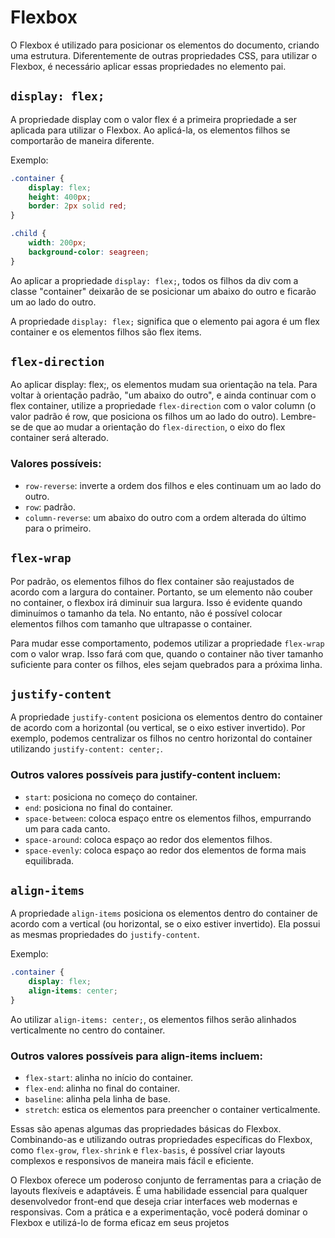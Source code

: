 # Flexbox

O Flexbox é utilizado para posicionar os elementos do documento, criando uma estrutura. Diferentemente de outras propriedades CSS, para utilizar o Flexbox, é necessário aplicar essas propriedades no elemento pai.

## ``display: flex;``

A propriedade display com o valor flex é a primeira propriedade a ser aplicada para utilizar o Flexbox. Ao aplicá-la, os elementos filhos se comportarão de maneira diferente.

Exemplo:

```css
.container {
    display: flex;
    height: 400px;
    border: 2px solid red;
}

.child {
    width: 200px;
    background-color: seagreen;
}
```

Ao aplicar a propriedade ``display: flex;``, todos os filhos da div com a classe "container" deixarão de se posicionar um abaixo do outro e ficarão um ao lado do outro.

A propriedade ``display: flex;`` significa que o elemento pai agora é um flex container e os elementos filhos são flex items.

## ``flex-direction``

Ao aplicar display: flex;, os elementos mudam sua orientação na tela. Para voltar à orientação padrão, "um abaixo do outro", e ainda continuar com o flex container, utilize a propriedade ``flex-direction`` com o valor column (o valor padrão é row, que posiciona os filhos um ao lado do outro). Lembre-se de que ao mudar a orientação do ``flex-direction``, o eixo do flex container será alterado.

### Valores possíveis:

- ``row-reverse``: inverte a ordem dos filhos e eles continuam um ao lado do outro.
- ``row``: padrão.
- ``column-reverse``: um abaixo do outro com a ordem alterada do último para o primeiro.

## ``flex-wrap``

Por padrão, os elementos filhos do flex container são reajustados de acordo com a largura do container. Portanto, se um elemento não couber no container, o flexbox irá diminuir sua largura. Isso é evidente quando diminuímos o tamanho da tela. No entanto, não é possível colocar elementos filhos com tamanho que ultrapasse o container.

Para mudar esse comportamento, podemos utilizar a propriedade ``flex-wrap`` com o valor wrap. Isso fará com que, quando o container não tiver tamanho suficiente para conter os filhos, eles sejam quebrados para a próxima linha.

## ``justify-content``

A propriedade ``justify-content`` posiciona os elementos dentro do container de acordo com a horizontal (ou vertical, se o eixo estiver invertido). Por exemplo, podemos centralizar os filhos no centro horizontal do container utilizando ``justify-content: center;``.

### Outros valores possíveis para justify-content incluem:

- ``start``: posiciona no começo do container.
- ``end``: posiciona no final do container.
- ``space-between``: coloca espaço entre os elementos filhos, empurrando um para cada canto.
- ``space-around``: coloca espaço ao redor dos elementos filhos.
- ``space-evenly``: coloca espaço ao redor dos elementos de forma mais equilibrada.


## ``align-items``

A propriedade ``align-items`` posiciona os elementos dentro do container de acordo com a vertical (ou horizontal, se o eixo estiver invertido). Ela possui as mesmas propriedades do ``justify-content``.

Exemplo:

```css
.container {
    display: flex;
    align-items: center;
}
```

Ao utilizar ``align-items: center;``, os elementos filhos serão alinhados verticalmente no centro do container.

### Outros valores possíveis para align-items incluem:

- ``flex-start``: alinha no início do container.
- ``flex-end``: alinha no final do container.
- ``baseline``: alinha pela linha de base.
- ``stretch``: estica os elementos para preencher o container verticalmente.

Essas são apenas algumas das propriedades básicas do Flexbox. Combinando-as e utilizando outras propriedades específicas do Flexbox, como ``flex-grow``, ``flex-shrink`` e ``flex-basis``, é possível criar layouts complexos e responsivos de maneira mais fácil e eficiente.

O Flexbox oferece um poderoso conjunto de ferramentas para a criação de layouts flexíveis e adaptáveis. É uma habilidade essencial para qualquer desenvolvedor front-end que deseja criar interfaces web modernas e responsivas. Com a prática e a experimentação, você poderá dominar o Flexbox e utilizá-lo de forma eficaz em seus projetos